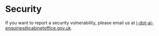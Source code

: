 # Security

If you want to report a security vulnerability, please email us at i-dot-ai-enquiries@cabinetoffice.gov.uk.
